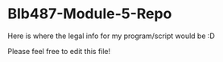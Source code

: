 # Blb487-Module-5-Repo

Here is where the legal info for my program/script would be :D

Please feel free to edit this file!
